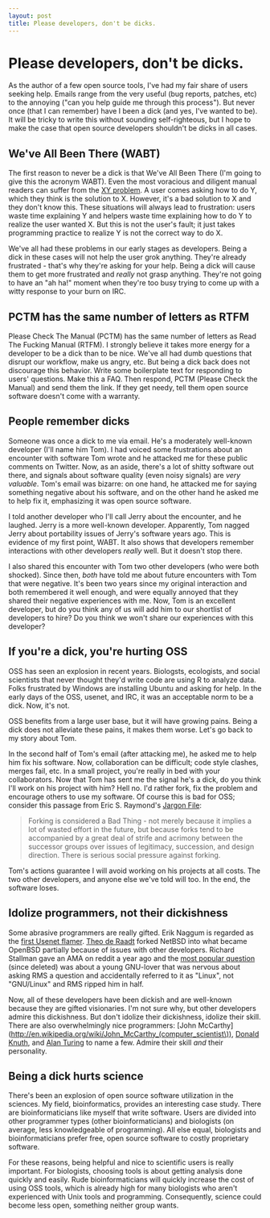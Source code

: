 ```yaml
---
layout: post
title: Please developers, don't be dicks.
---
```


# Please developers, don't be dicks.

As the author of a few open source tools, I've had my fair share of
users seeking help. Emails range from the very useful (bug reports,
patches, etc) to the annoying ("can you help guide me through this
process"). But never once (that I can remember) have I been a dick
(and yes, I've wanted to be). It will be tricky to write this without
sounding self-righteous, but I hope to make the case that open source
developers shouldn't be dicks in all cases.

## We've All Been There (WABT)

The first reason to never be a dick is that We've All Been There (I'm
going to give this the acronym WABT). Even the most voracious and
diligent manual readers can suffer from the [XY
problem](http://www.perlmonks.org/?node_id=542341). A user comes
asking how to do Y, which they think is the solution to X. However,
it's a bad solution to X and they don't know this. These situations
will always lead to frustration: users waste time explaining Y and
helpers waste time explaining how to do Y to realize the user wanted
X. But this is not the user's fault; it just takes programming
practice to realize Y is not the correct way to do X.

We've all had these problems in our early stages as developers. Being
a dick in these cases will not help the user grok anything. They're
already frustrated - that's why they're asking for your help. Being a
dick will cause them to get more frustrated and *really* not grasp
anything. They're not going to have an "ah ha!" moment when they're
too busy trying to come up with a witty response to your burn on IRC.

## PCTM has the same number of letters as RTFM

Please Check The Manual (PCTM) has the same number of letters as Read
The Fucking Manual (RTFM). I strongly believe it takes more energy for
a developer to be a dick than to be nice. We've all had dumb questions
that disrupt our workflow, make us angry, etc. But being a dick back
does not discourage this behavior. Write some boilerplate text for
responding to users' questions. Make this a FAQ. Then respond, PCTM
(Please Check the Manual) and send them the link. If they get needy,
tell them open source software doesn't come with a warranty.

## People remember dicks

Someone was once a dick to me via email. He's a moderately well-known
developer (I'll name him Tom). I had voiced some frustrations about an
encounter with software Tom wrote and he attacked me for these public
comments on Twitter. Now, as an aside, there's a lot of shitty
software out there, and signals about software quality (even noisy
signals) are *very valuable*. Tom's email was bizarre: on one hand, he
attacked me for saying something negative about his software, and on
the other hand he asked me to help fix it, emphasizing it was open
source software.

I told another developer who I'll call Jerry about the encounter, and
he laughed. Jerry is a more well-known developer. Apparently, Tom
nagged Jerry about portability issues of Jerry's software years
ago. This is evidence of my first point, WABT. It also shows that
developers remember interactions with other developers *really*
well. But it doesn't stop there.

I also shared this encounter with Tom two other developers (who were
both shocked). Since then, *both* have told me about future encounters
with Tom that were negative. It's been two years since my original
interaction and both remembered it well enough, and were equally
annoyed that they shared their negative experiences with me. Now, Tom
is an excellent developer, but do you think any of us will add him to
our shortlist of developers to hire? Do you think we won't share our
experiences with this developer? 

## If you're a dick, you're hurting OSS

OSS has seen an explosion in recent years. Biologsts, ecologists, and
social scientists that never thought they'd write code are using R to
analyze data. Folks frustrated by Windows are installing Ubuntu and
asking for help. In the early days of the OSS, usenet, and IRC, it was
an acceptable norm to be a dick. Now, it's not.

OSS benefits from a large user base, but it will have growing
pains. Being a dick does not alleviate these pains, it makes them
worse. Let's go back to my story about Tom. 

In the second half of Tom's email (after attacking me), he asked me to
help him fix his software. Now, collaboration can be difficult; code
style clashes, merges fail, etc. In a small project, you're really in
bed with your collaborators. Now that Tom has sent me the signal he's
a dick, do you think I'll work on his project with him? Hell no. I'd
rather fork, fix the problem and encourage others to use my
software. Of course this is bad for OSS; consider this passage from
Eric S. Raymond's [Jargon
File](http://catb.org/jargon/html/F/forked.html):

> Forking is considered a Bad Thing - not merely because it implies a lot
of wasted effort in the future, but because forks tend to be
accompanied by a great deal of strife and acrimony between the
successor groups over issues of legitimacy, succession, and design
direction. There is serious social pressure against forking.

Tom's actions guarantee I will avoid working on his projects at all
costs. The two other developers, and anyone else we've told will
too. In the end, the software loses.

## Idolize programmers, not their dickishness

Some abrasive programmers are really gifted. Erik Naggum is regarded
as the [first Usenet
flamer](http://en.wikipedia.org/wiki/Erik_Naggum#Controversy). [Theo
de Raadt](http://en.wikipedia.org/wiki/Theo_de_raadt) forked NetBSD
into what became OpenBSD partially because of issues with other
developers. Richard Stallman gave an AMA on reddit a year ago and the
[most popular
question](http://www.reddit.com/r/gnu/comments/c8rrk/rms_ama/) (since
deleted) was about a young GNU-lover that was nervous about asking RMS
a question and accidentally referred to it as "Linux", not "GNU/Linux"
and RMS ripped him in half.

Now, all of these developers have been dickish and are well-known
because they are gifted visionaries. I'm not sure why, but other
developers admire this dickishness. But don't idolize their
dickishness, idolize their skill. There are also overwhelmingly nice
programmers: [John
McCarthy](http://en.wikipedia.org/wiki/John_McCarthy_(computer_scientist\)),
[Donald Knuth](http://en.wikipedia.org/wiki/Donald_Knuth), and [Alan
Turing](http://en.wikipedia.org/wiki/Alan_Turing) to name a
few. Admire their skill *and* their personality.

## Being a dick hurts science

There's been an explosion of open source software utilization in the
sciences. My field, bioinformatics, provides an interesting case
study. There are bioinformaticians like myself that write
software. Users are divided into other programmer types (other
bioinformaticians) and biologists (on average, less knowledgeable of
programming). All else equal, biologists and bioinformaticians prefer
free, open source software to costly proprietary software.

For these reasons, being helpful and nice to scientific users is
really important. For biologists, choosing tools is about getting
analysis done quickly and easily. Rude bioinformaticians will quickly
increase the cost of using OSS tools, which is already high for many
biologists who aren't experienced with Unix tools and
programming. Consequently, science could become less open, something
neither group wants.

